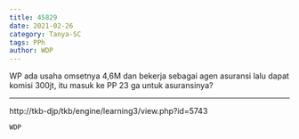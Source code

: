 ```yaml
---
title: 45829
date: 2021-02-26
category: Tanya-SC
tags: PPh
author: WDP
---
```


WP ada usaha omsetnya 4,6M dan bekerja sebagai agen asuransi lalu dapat komisi 300jt, itu masuk ke PP 23 ga untuk asuransinya?

---

http://tkb-djp/tkb/engine/learning3/view.php?id=5743

`WDP`
